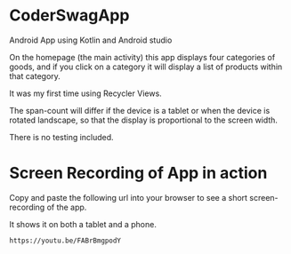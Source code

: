 # CoderSwagApp

Android App using Kotlin and Android studio

On the homepage (the main activity) this app displays four categories of goods, and if you click on a category it will display a list of products within that category.

It was my first time using Recycler Views.

The span-count will differ if the device is a tablet or when the device is rotated landscape, so that the display is proportional to the screen width.

There is no testing included.

# Screen Recording of App in action

Copy and paste the following url into your browser to see a short screen-recording of the app.

It shows it on both a tablet and a phone.

```
https://youtu.be/FABrBmgpodY

```


